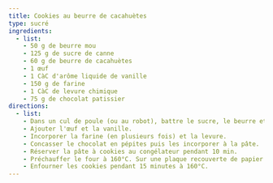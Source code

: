 ```yaml
---
title: Cookies au beurre de cacahuètes
type: sucré
ingredients:
  - list:
    - 50 g de beurre mou
    - 125 g de sucre de canne
    - 60 g de beurre de cacahuètes
    - 1 œuf
    - 1 CàC d'arôme liquide de vanille
    - 150 g de farine
    - 1 CàC de levure chimique
    - 75 g de chocolat patissier
directions:
  - list:
    - Dans un cul de poule (ou au robot), battre le sucre, le beurre et le beurre de cacahuètes afin d'obtenir une pâte crémeuse et lisse.
    - Ajouter l'œuf et la vanille.
    - Incorporer la farine (en plusieurs fois) et la levure.
    - Concasser le chocolat en pépites puis les incorporer à la pâte.
    - Réserver la pâte à cookies au congélateur pendant 10 min.
    - Préchauffer le four à 160°C. Sur une plaque recouverte de papier cuisson, étaler les cookies à l’aide d’une cuillère à boule de glace remplie à raz bord. Applatir légèrement les boules.
    - Enfourner les cookies pendant 15 minutes à 160°C.
---
```

